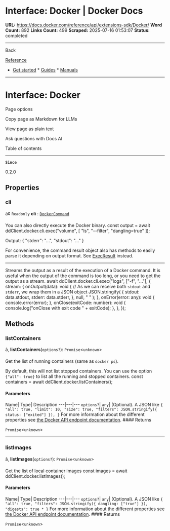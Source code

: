 # Interface: Docker | Docker Docs

**URL:** https://docs.docker.com/reference/api/extensions-sdk/Docker/
**Word Count:** 892
**Links Count:** 499
**Scraped:** 2025-07-16 01:53:07
**Status:** completed

---

Back

[Reference](https://docs.docker.com/reference/)

  * [Get started](https://docs.docker.com/get-started/)   * [Guides](https://docs.docker.com/guides/)   * [Manuals](https://docs.docker.com/manuals/)

* * *

# Interface: Docker

Page options

Copy page as Markdown for LLMs

View page as plain text

Ask questions with Docs AI

Table of contents

* * *

**`Since`**

0.2.0

## Properties

### cli

â¢ `Readonly` **cli** : [`DockerCommand`](https://docs.docker.com/reference/api/extensions-sdk/DockerCommand/)

You can also directly execute the Docker binary.               const output = await ddClient.docker.cli.exec("volume", [       "ls",       "--filter",       "dangling=true"     ]);

Output:               {       "stderr": "...",       "stdout": "..."     }

For convenience, the command result object also has methods to easily parse it depending on output format. See [ExecResult](https://docs.docker.com/reference/api/extensions-sdk/ExecResult/) instead.

* * *

Streams the output as a result of the execution of a Docker command. It is useful when the output of the command is too long, or you need to get the output as a stream.               await ddClient.docker.cli.exec("logs", ["-f", "..."], {       stream: {         onOutput(data): void {             // As we can receive both `stdout` and `stderr`, we wrap them in a JSON object             JSON.stringify(               {                 stdout: data.stdout,                 stderr: data.stderr,               },               null,               "  "             );         },         onError(error: any): void {           console.error(error);         },         onClose(exitCode: number): void {           console.log("onClose with exit code " + exitCode);         },       },     });

## Methods

### listContainers

â¸ **listContainers**\(`options?`\): `Promise`<`unknown`>

Get the list of running containers \(same as `docker ps`\).

By default, this will not list stopped containers. You can use the option `{"all": true}` to list all the running and stopped containers.               const containers = await ddClient.docker.listContainers();

#### Parameters

Name| Type| Description   ---|---|---   `options?`| `any`| \(Optional\). A JSON like `{ "all": true, "limit": 10, "size": true, "filters": JSON.stringify({ status: ["exited"] }), }` For more information about the different properties see [the Docker API endpoint documentation](https://docs.docker.com/engine/api/v1.41/#operation/ContainerList).      #### Returns

`Promise`<`unknown`>

* * *

### listImages

â¸ **listImages**\(`options?`\): `Promise`<`unknown`>

Get the list of local container images               const images = await ddClient.docker.listImages();

#### Parameters

Name| Type| Description   ---|---|---   `options?`| `any`| \(Optional\). A JSON like `{ "all": true, "filters": JSON.stringify({ dangling: ["true"] }), "digests": true * }` For more information about the different properties see [the Docker API endpoint documentation](https://docs.docker.com/engine/api/v1.41/#tag/Image).      #### Returns

`Promise`<`unknown`>